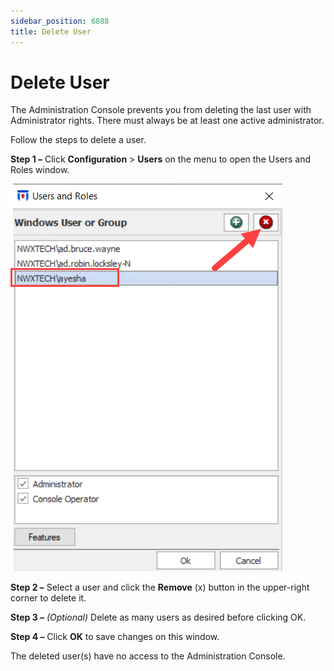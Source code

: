 ```yaml
---
sidebar_position: 6888
title: Delete User
---
```


# Delete User

The Administration Console prevents you from deleting the last user with Administrator rights. There must always be at least one active administrator.

Follow the steps to delete a user.

**Step 1 –** Click **Configuration** > **Users** on the menu to open the Users and Roles window.

![Remove User button on the Users and Groups window](../../../../../../../static/images/ThreatPrevention_7.5/Content/Resources/Images/ThreatPrevention/Configuration/UserRoles/RemoveUser.png "Remove User button on the Users and Groups window")

**Step 2 –** Select a user and click the **Remove** (x) button in the upper-right corner to delete it.

**Step 3 –** *(Optional)* Delete as many users as desired before clicking OK.

**Step 4 –** Click **OK** to save changes on this window.

The deleted user(s) have no access to the Administration Console.